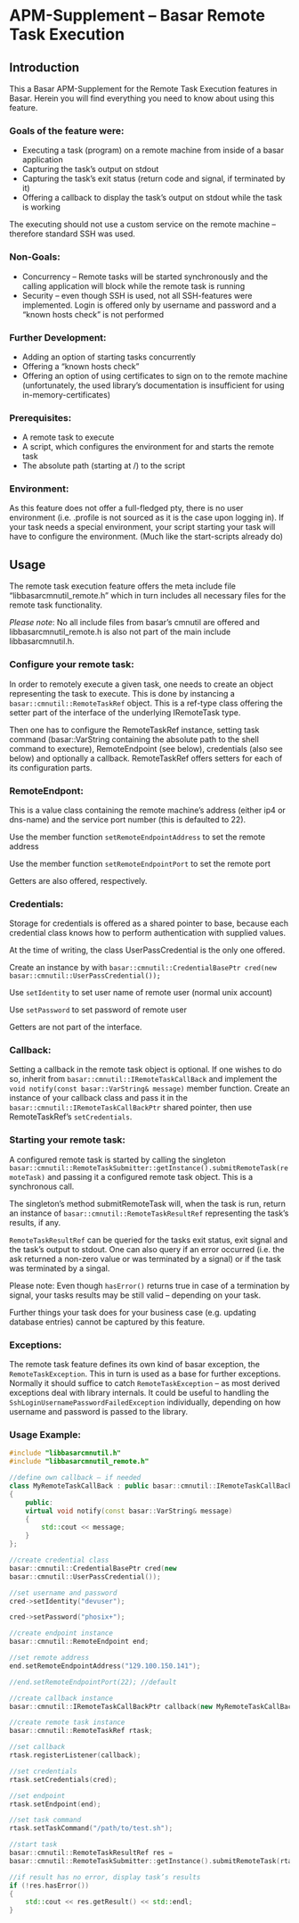 # APM-Supplement – Basar Remote Task Execution

## Introduction

This a Basar APM-Supplement for the Remote Task Execution features in Basar. Herein you will find everything you need to know about using this feature.

### Goals of the feature were:

- Executing a task (program) on a remote machine from inside of a basar application
- Capturing the task’s output on stdout
- Capturing the task’s exit status (return code and signal, if terminated by it)
- Offering a callback to display the task’s output on stdout while the task is working

The executing should not use a custom service on the remote machine – therefore standard SSH was used.

### Non-Goals:

- Concurrency – Remote tasks will be started synchronously and the calling application will block while the remote task is running
- Security – even though SSH is used, not all SSH-features were implemented. Login is offered only by username and password and a “known hosts check” is not performed

### Further Development:

- Adding an option of starting tasks concurrently
- Offering a “known hosts check”
- Offering an option of using certificates to sign on to the remote machine (unfortunately, the used library’s documentation is insufficient for using in-memory-certificates)

### Prerequisites:

- A remote task to execute
- A script, which configures the environment for and starts the remote task
- The absolute path (starting at /) to the script

### Environment:

As this feature does not offer a full-fledged pty, there is no user environment (i.e. .profile is not sourced as it is the case upon logging in). If your task  needs a special environment, your script starting your task will have to configure the environment. (Much like the start-scripts already do)

## Usage

The remote task execution feature offers the meta include file “libbasarcmnutil\_remote.h” which in turn includes all necessary files for the remote task functionality.

*Please note*: No all include files from basar’s cmnutil are offered and libbasarcmnutil\_remote.h is also not part of the main include libbasarcmnutil.h.

### Configure your remote task:

In order to remotely execute a given task, one needs to create an object representing the task to execute. This is done by instancing a `basar::cmnutil::RemoteTaskRef` object. This is a ref-type class offering the setter part of the interface of the underlying IRemoteTask type.

Then one has to configure the RemoteTaskRef instance, setting task command (basar::VarString containing the absolute path to the shell command to execture), RemoteEndpoint (see below), credentials (also see below) and optionally a callback. RemoteTaskRef offers setters for each of its configuration parts.

### RemoteEndpont:

This is a value class containing the remote machine’s address (either ip4 or dns-name) and the service port number (this is defaulted to 22).

Use the member function `setRemoteEndpointAddress` to set the remote address

Use the member function `setRemoteEndpointPort` to set the remote port 

Getters are also offered, respectively.

### Credentials:

Storage for credentials is offered as a shared pointer to base, because each credential class knows how to perform authentication with supplied values.

At the time of writing, the class UserPassCredential is the only one offered.

Create an instance by with `basar::cmnutil::CredentialBasePtr cred(new basar::cmnutil::UserPassCredential());`

Use `setIdentity` to set user name of remote user (normal unix account)

Use `setPassword` to set password of remote user

Getters are not part of the interface.

### Callback:

Setting a callback in the remote task object is optional. If one wishes to do so, inherit from `basar::cmnutil::IRemoteTaskCallBack` and implement the `void notify(const basar::VarString& message)` member function. Create an instance of your callback class and pass it in the `basar::cmnutil::IRemoteTaskCallBackPtr` shared pointer, then use RemoteTaskRef’s `setCredentials`.

### Starting your remote task:

A configured remote task is started by calling the singleton `basar::cmnutil::RemoteTaskSubmitter::getInstance().submitRemoteTask(remoteTask)` and passing it a configured remote task object. This is a synchronous call.

The singleton’s method submitRemoteTask will, when the task is run, return an instance of `basar::cmnutil::RemoteTaskResultRef` representing the task’s results, if any.

`RemoteTaskResultRef` can be queried for the tasks exit status, exit signal and the task’s output to stdout. One can also query if an error occurred (i.e. the ask returned a non-zero value or was terminated by a signal) or if the task was terminated by a singal.

Please note: Even though `hasError()` returns true in case of a termination by signal, your tasks results may be still valid – depending on your task.

Further things your task does for your business case (e.g. updating database entries) cannot be captured by this feature.

### Exceptions:

The remote task feature defines its own kind of basar exception, the `RemoteTaskException`. This in turn is used as a base for further exceptions. Normally it should suffice to catch `RemoteTaskException` – as most derived exceptions deal with library internals. It could be useful to handling the `SshLoginUsernamePasswordFailedException` individually, depending on how username and password is passed to the library.
<!-- markdownlint-disable MD033 -->
<div style="page-break-before: always;">

### Usage Example:

```cpp
#include "libbasarcmnutil.h"
#include "libbasarcmnutil_remote.h"

//define own callback – if needed
class MyRemoteTaskCallBack : public basar::cmnutil::IRemoteTaskCallBack
{
    public:
    virtual void notify(const basar::VarString& message)
    {
        std::cout << message;
    }
};

//create credential class
basar::cmnutil::CredentialBasePtr cred(new
basar::cmnutil::UserPassCredential());

//set username and password
cred->setIdentity("devuser");

cred->setPassword("phosix+");

//create endpoint instance
basar::cmnutil::RemoteEndpoint end;

//set remote address
end.setRemoteEndpointAddress("129.100.150.141");

//end.setRemoteEndpointPort(22); //default

//create callback instance
basar::cmnutil::IRemoteTaskCallBackPtr callback(new MyRemoteTaskCallBack);

//create remote task instance
basar::cmnutil::RemoteTaskRef rtask;

//set callback
rtask.registerListener(callback);

//set credentials
rtask.setCredentials(cred);

//set endpoint
rtask.setEndpoint(end);

//set task command
rtask.setTaskCommand("/path/to/test.sh");

//start task
basar::cmnutil::RemoteTaskResultRef res =
basar::cmnutil::RemoteTaskSubmitter::getInstance().submitRemoteTask(rtask);

//if result has no error, display task’s results
if (!res.hasError())
{
    std::cout << res.getResult() << std::endl;
}
```
</div>